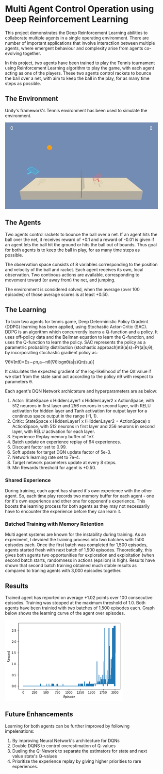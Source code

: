 # Multi Agent Control Operation using Deep Reinforcement Learning

This project demonstrates the Deep Reinforcement Learning abilities to collaborate multiple agents in a single operating environment. There are number of important applications that involve interactiion between multiple agents, where emergent behaviour and complexity arise from agents co-evolving together. 

In this project, two agents have been trained to play the Tennis tournament using Reinforcement Learning algorithm to play the  game, with each agent acting as one of the players. These two agents control rackets to bounce the ball over a net, with aim to keep the ball in the play, for as many time steps as possible.


## The Environment

Unity's framework's Tennis environment has been used to simulate the environment.

![environment](images/environment.gif)


## The Agents

Two agents control rackets to bounce the ball over a net. If an agent hits the ball over the net, it receives reward of +0.1 and a reward of -0.01 is given if an agent lets the ball hit the ground or hits the ball out of bounds. Thus goal for both agents is to keep the ball in play, for as many time steps as possible.

The observation space consists of 8 variables corresponding to the position and velocity of the ball and racket. Each agent receives its own, local observation. Two continous actions are available, corresponding to movement toward (or away from) the net, and jumping.

The environment is considered solved, when the average (over 100 episodes) of those average scores is at least +0.50. 


## The Learning

To train two agents for tennis game, Deep Deterministic Policy Gradeint (DDPG) learning has been applied, using Stochastic Actor-Critic (SAC). DDPG is an algorithm which concurrently learns a Q-function and a policy. It uses off-policy data and the Bellman equation to learn the Q-function, and uses the Q-function to learn the policy. SAC represents the policy as a parametric probability distribution (stochastic approach)πθ(a|s)=Pr(a|s;θ), by incorporating stochastic gradient policy as:

∇θV(πθ)=Es∼ρπ,a∼πθ[∇θlogπθ(a|s)Qπ(s,a)]

It calculates the expected gradient of the log-likelihood of the Qπ value if we start from the state sand act according to the policy πθ with respect to parameters θ.

Each agent's DQN Network archicteture and hyperparameters are as below:

1. Actor: StateSpace x HiddenLayer1 x HiddenLayer2 x ActionSpace, with 512 neurons in first layer and 256 neurons in second layer, with RELU activation for hidden layer and Tanh activation for output layer for a continous space output in the range (-1, 1).
2. Critic: StateSpace x HiddenLayer1 x (HiddenLayer2 + ActionSpace) x ActionSpace, with 512 neurons in first layer and 256 neurons in second layer, with RELU activation for each layer.
3. Experience Replay memory buffer of 1e7.
4. Batch update on experience replay of 64 experiences.
5. Discount factor set to 0.99.
6. Soft update for target DQN update factor of 5e-3.
7. Network learning rate set to 7e-4.
8. Target network parameters update at every 8 steps.
9. Min Rewards threshold for agent is +0.50.


### Shared Experience

During training, each agent has shared it's own experience with the other agent. So, each time play records two memory buffer for each agent - one for it's own experience and other one for opponent's experience. This boosts the learning process for both agents as they may not necessarily have to encounter the experience before they can learn it.


### Batched Training with Memory Retention

Multi agent systems are known for the instability during training. As an experiment, I devided the training process into two batches with 1500 episodes each. Once the first batch was completed for 1,500 episodes, agents started fresh with next batch of 1,500 episodes. Theoretically, this gives both agents two opportunities for exploration and exploitation (when second batch starts, randomness in actions (epsilon) is high). Results have shown that second batch training obtained much stable results as compared to traning agents with 3,000 episodes together.


## Results

Trained agent has reported on average +1.02 points over 100 consecutive episodes. Training was stopped at the maximum threshold of 1.0. Both agents have been trainied with two batches of 1,500 episodes each. Graph below shows the learning curve of the agent over episodes.

![training](images/training.png)


## Future Enhancements

Learning for both agents can be further improved by following impelenations:

1. By improving Neural Network's architecture for DQNs
2. Double DQNS to control overestimation of Q-values
3. Dueling the Q-Nework to separate the estimators for state and next value state's Q-values
4. Prioritize the experience replay by giving higher priorities to rare experiences.